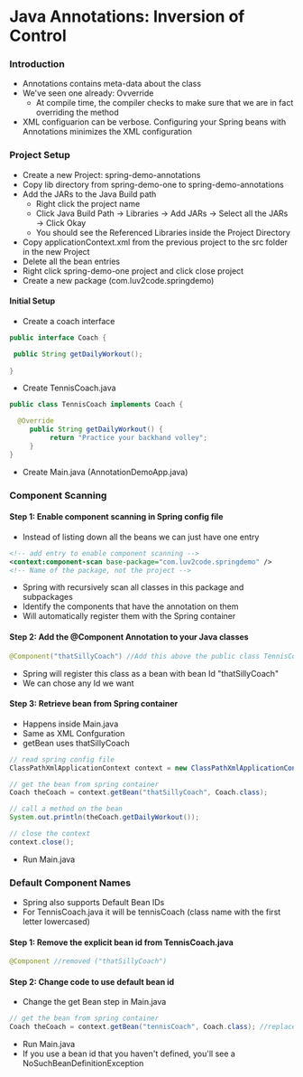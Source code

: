# Java Annotations: Inversion of Control

### Introduction
* Annotations contains meta-data about the class
* We've seen one already: Ovverride
  * At compile time, the compiler checks to make sure that we are in fact overriding the method
* XML configuarion can be verbose. Configuring your Spring beans with Annotations minimizes the XML configuration

### Project Setup
* Create a new Project: spring-demo-annotations
* Copy lib directory from spring-demo-one to spring-demo-annotations
* Add the JARs to the Java Build path
  * Right click the project name
  * Click Java Build Path -> Libraries -> Add JARs -> Select all the JARs -> Click Okay
  * You should see the Referenced Libraries inside the Project Directory
* Copy applicationContext.xml from the previous project to the src folder in the new Project
* Delete all the bean entries
* Right click spring-demo-one project and click close project
* Create a new package (com.luv2code.springdemo)

#### Initial Setup
* Create a coach interface
```java
public interface Coach {

 public String getDailyWorkout();
	
}
```
* Create TennisCoach.java
```java
public class TennisCoach implements Coach {

  @Override
	 public String getDailyWorkout() {
		  return "Practice your backhand volley";
	 }
}
```
* Create Main.java (AnnotationDemoApp.java)

### Component Scanning

#### Step 1: Enable component scanning in Spring config file
* Instead of listing down all the beans we can just have one entry
```xml
<!-- add entry to enable component scanning -->
<context:component-scan base-package="com.luv2code.springdemo" />
<!-- Name of the package, not the project -->
```
* Spring with recursively scan all classes in this package and subpackages
* Identify the components that have the annotation on them
* Will automatically register them with the Spring container

#### Step 2: Add the @Component Annotation to your Java classes 
```java
@Component("thatSillyCoach") //Add this above the public class TennisCoach implements line
```
* Spring will register this class as a bean with bean Id "thatSillyCoach"
* We can chose any Id we want

#### Step 3: Retrieve bean from Spring container
* Happens inside Main.java
* Same as XML Confguration
* getBean uses thatSillyCoach
```java
// read spring config file
ClassPathXmlApplicationContext context = new ClassPathXmlApplicationContext("applicationContext.xml");

// get the bean from spring container
Coach theCoach = context.getBean("thatSillyCoach", Coach.class);

// call a method on the bean
System.out.println(theCoach.getDailyWorkout());

// close the context
context.close();
```
* Run Main.java

### Default Component Names
* Spring also supports Default Bean IDs
* For TennisCoach.java it will be tennisCoach (class name with the first letter lowercased)

#### Step 1: Remove the explicit bean id from TennisCoach.java
```java
@Component //removed ("thatSillyCoach")
```

#### Step 2: Change code to use default bean id
* Change the get Bean step in Main.java
```java
// get the bean from spring container
Coach theCoach = context.getBean("tennisCoach", Coach.class); //replaced "thatSillyCoach" with "tennisCoach"
```
* Run Main.java
* If you use a bean id that you haven't defined, you'll see a NoSuchBeanDefinitionException
